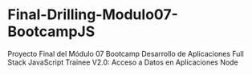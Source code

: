 # Final-Drilling-Modulo07-BootcampJS
Proyecto Final del Módulo 07 Bootcamp Desarrollo de Aplicaciones Full Stack JavaScript Trainee V2.0: Acceso a Datos en Aplicaciones Node
